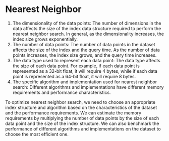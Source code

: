 # Nearest Neighbor

1. The dimensionality of the data points: The number of dimensions in the data affects the size of the index data structure required to perform the nearest neighbor search. In general, as the dimensionality increases, the index size grows exponentially.
2. The number of data points: The number of data points in the dataset affects the size of the index and the query time. As the number of data points increases, the index size grows, and the query time increases.
3. The data type used to represent each data point: The data type affects the size of each data point. For example, if each data point is represented as a 32-bit float, it will require 4 bytes, while if each data point is represented as a 64-bit float, it will require 8 bytes.
4. The specific algorithm and implementation used for nearest neighbor search: Different algorithms and implementations have different memory requirements and performance characteristics.

To optimize nearest neighbor search, we need to choose an appropriate index structure and algorithm based on the characteristics of the dataset and the performance requirements. We can estimate the memory requirements by multiplying the number of data points by the size of each data point and the size of the index structure. We can also benchmark the performance of different algorithms and implementations on the dataset to choose the most efficient one.